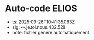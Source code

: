 # Auto-code ELIOS
- ts: 2025-09-26T10:41:35.083Z
- sig: ∞.je.toi.nous.432.528
- note: fichier généré automatiquement